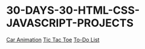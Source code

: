 # 30-DAYS-30-HTML-CSS-JAVASCRIPT-PROJECTS

[Car Animation](https://github.com/sahilsingh12221802/30-DAYS-30-HTML-CSS-JAVASCRIPT-PROJECTS/tree/main/Car%20Animation)
[Tic Tac Toe](https://github.com/sahilsingh12221802/30-DAYS-30-HTML-CSS-JAVASCRIPT-PROJECTS/tree/main/Tic%20Tac%20Toe)
[To-Do List](https://github.com/sahilsingh12221802/30-DAYS-30-HTML-CSS-JAVASCRIPT-PROJECTS/tree/main/To-Do%20List)
